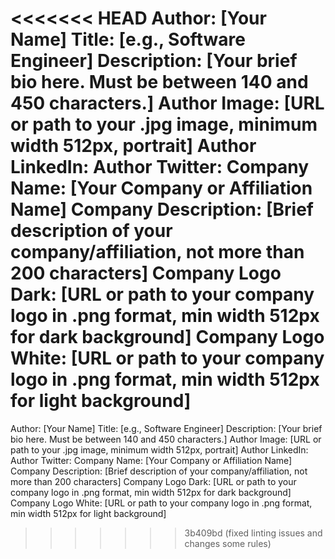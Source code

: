 <<<<<<< HEAD
Author: [Your Name]
Title: [e.g., Software Engineer]
Description: [Your brief bio here. Must be between 140 and 450 characters.]
Author Image: [URL or path to your .jpg image, minimum width 512px, portrait]
Author LinkedIn:
Author Twitter:
Company Name: [Your Company or Affiliation Name]
Company Description: [Brief description of your company/affiliation, not more than 200 characters]
Company Logo Dark: [URL or path to your company logo in .png format, min width 512px for dark background]
Company Logo White: [URL or path to your company logo in .png format, min width 512px for light background]
=======
Author: [Your Name] Title: [e.g., Software Engineer] Description: [Your brief
bio here. Must be between 140 and 450 characters.] Author Image: [URL or path to
your .jpg image, minimum width 512px, portrait] Author LinkedIn: Author Twitter:
Company Name: [Your Company or Affiliation Name] Company Description: [Brief
description of your company/affiliation, not more than 200 characters] Company
Logo Dark: [URL or path to your company logo in .png format, min width 512px for
dark background] Company Logo White: [URL or path to your company logo in .png
format, min width 512px for light background]
>>>>>>> 3b409bd (fixed linting issues and changes some rules)
